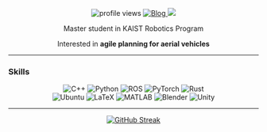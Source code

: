 <p align="center">
  <img src="https://komarev.com/ghpvc/?username=ChanJoon&color=04C1E2&style=for-the-badge" alt="profile views"/>
  <a href="https://chanjoon.github.io/">
    <img src="https://img.shields.io/badge/Blog-black?style=for-the-badge&logo=github&logoColor=white" alt="Blog"/>
  </a>
  <a href="https://chanjoon.github.io/assets/Chanjoon_Park_CV_2505.pdf">
    <img src="https://img.shields.io/badge/CV-green?logo=readthedocs&style=for-the-badge&logoColor=white">
  </a>
</p>

<p align="center">Master student in KAIST Robotics Program</h2>
<p align="center">Interested in <strong>agile planning for aerial vehicles</strong></p>

---

### Skills

<p align="center">
  <img src="https://img.shields.io/badge/C++-00599C?style=plastic&logo=cplusplus&logoColor=white" alt="C++"/>
  <img src="https://img.shields.io/badge/Python-3776AB?style=plastic&logo=python&logoColor=white" alt="Python"/>
  <img src="https://img.shields.io/badge/ROS-22314E?style=plastic&logo=ros&logoColor=white" alt="ROS"/>
  <img src="https://img.shields.io/badge/PyTorch-EE4C2C?style=plastic&logo=pytorch&logoColor=white" alt="PyTorch"/>
  <img src="https://img.shields.io/badge/Rust-000000?style=plastic&logo=rust&logoColor=white" alt="Rust"/>
  <br/>
  <img src="https://img.shields.io/badge/Ubuntu-E95420?style=plastic&logo=ubuntu&logoColor=white" alt="Ubuntu"/>
  <img src="https://img.shields.io/badge/LaTeX-008080?style=plastic&logo=latex&logoColor=white" alt="LaTeX"/>
  <img src="https://img.shields.io/badge/MATLAB-FF452F?style=plastic&logo=mathworks&logoColor=white" alt="MATLAB"/>
  <img src="https://img.shields.io/badge/Blender-F5792A?style=plastic&logo=blender&logoColor=white" alt="Blender"/>
  <img src="https://img.shields.io/badge/Unity-000000?style=plastic&logo=unity&logoColor=white" alt="Unity"/>
</p>

---

<p align="center">
  <a href="https://git.io/streak-stats">
    <img src="https://streak-stats.demolab.com?user=ChanJoon&theme=black-ice&hide_border=true&mode=weekly" alt="GitHub Streak"/>
  </a>
</p>
